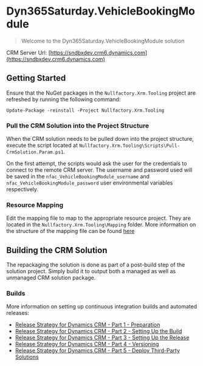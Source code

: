 # Dyn365Saturday.VehicleBookingModule
> Welcome to the Dyn365Saturday.VehicleBookingModule solution

CRM Server Url: [https://sndbxdev.crm6.dynamics.com](https://sndbxdev.crm6.dynamics.com) 

## Getting Started

Ensure that the NuGet packages in the `Nullfactory.Xrm.Tooling` project are refreshed by running the following command:
```
Update-Package -reinstall -Project Nullfactory.Xrm.Tooling
```

### Pull the CRM Solution into the Project Structure

When the CRM solution needs to be pulled down into the project structure, execute the script located at `Nullfactory.Xrm.Tooling\Scripts\Pull-CrmSolution.Param.ps1`.

On the first attempt, the scripts would ask the user for the credentials to connect to the remote CRM server. The username and password used will be saved in the `nfac_VehicleBookingModule_username` and `nfac_VehicleBookingModule_password` user environmental variables respectively. 

### Resource Mapping

Edit the mapping file to map to the appropriate resource project. They are located in the `Nullfactory.Xrm.Tooling\Mapping` folder. 
More information on the structure of the mapping file can be found [here](https://msdn.microsoft.com/en-us/library/jj602987.aspx#use_command)

## Building the CRM Solution

The repackaging the solution is done as part of a post-build step of the solution project. Simply build it to output both a managed as well as unmanaged CRM solution package. 

### Builds 

More information on setting up continuous integration builds and automated releases:

- [Release Strategy for Dynamics CRM - Part 1 - Preparation](http://www.nullfactory.net/2016/10/release-strategy-for-dynamics-crm-prepping-part-1/)
- [Release Strategy for Dynamics CRM - Part 2 - Setting Up the Build](http://www.nullfactory.net/2016/11/release-strategy-for-dynamics-crm-setting-up-the-build-part-2/)
- [Release Strategy for Dynamics CRM - Part 3 - Setting Up the Release](http://www.nullfactory.net/2016/11/release-strategy-for-dynamics-crm-setting-up-the-release-part-3/)
- [Release Strategy for Dynamics CRM - Part 4 - Versioning](http://www.nullfactory.net/2017/02/release-strategy-for-dynamics-crm-versioning-part-4/)
- [Release Strategy for Dynamics CRM - Part 5 - Deploy Third-Party Solutions](http://www.nullfactory.net/2017/04/release-strategy-for-dynamics-crm-deploying-third-party-solutions-part-5/)
